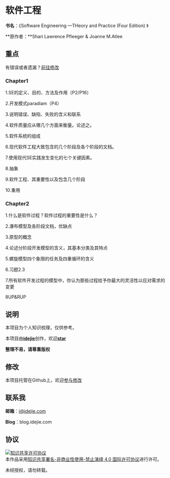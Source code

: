# 软件工程

**书名**：《Software Engineering —THeory and Practice (Four Edition) 》

**原作者：**Shari Lawrence Pfleeger & Joanne M.Atlee

## 重点

有错误或者遗漏？[前往修改](https://github.com/YangDejie/SE/edit/master/README.md)

### Chapter1

1.SE的定义、目的、方法及作用（P2/P16）

2.开发模式paradiam（P4）

3.说明错误、缺陷、失败的含义和联系

4.软件质量应从哪几个方面来衡量。论述之。

5.软件系统的组成

6.现代软件工程大致包含的几个阶段及各个阶段的文档。

7.使用现代SE实践发生变化的七个关键因素。

8.抽象

9.软件工程、其重要性以及包含几个阶段

10.重用

### Chapter2

1.什么是软件过程？软件过程的重要性是什么？

2.瀑布模型及各阶段文档，优缺点

3.原型的概念

4.论述分阶段开发模型的含义，其基本分类及其特点

5.螺旋模型四个象限的任务及四重循环的含义

6.习题2.3

7.所有软件开发过程的模型中，你认为那些过程给予你最大的灵活性以应对需求的变更

8UP&RUP

## 说明

本项目为个人知识梳理，仅供参考。

本项目由[**idejie**](https://github.com/YangDejie)创作，欢迎[**star**](https://github.com/YangDejie/SE)

**整理不易，请尊重版权**

## 修改

本项目托管在Github上，欢迎[参与修改](https://github.com/YangDejie/SE)

## 联系我

**邮箱**：i@idejie.com

**Blog**：blog.idejie.com



## 协议

<a rel="license" href="http://creativecommons.org/licenses/by-nc-nd/4.0/"><img alt="知识共享许可协议" style="border-width:0" src="https://i.creativecommons.org/l/by-nc-nd/4.0/88x31.png" /></a><br />本作品采用<a rel="license" href="http://creativecommons.org/licenses/by-nc-nd/4.0/">知识共享署名-非商业性使用-禁止演绎 4.0 国际许可协议</a>进行许可。

未经授权，请勿转载。